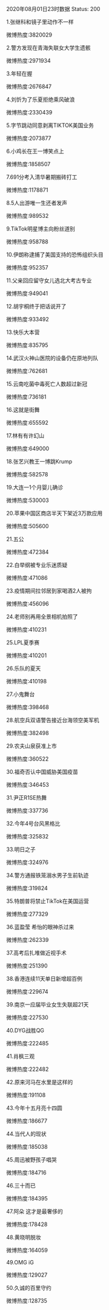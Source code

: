 2020年08月01日23时数据
Status: 200

1.张继科和镜子里动作不一样

微博热度:3820029

2.警方发现在青海失联女大学生遗骸

微博热度:2971934

3.年轻在握

微博热度:2676847

4.刘忻为了乐夏拒绝乘风破浪

微博热度:2330439

5.字节跳动同意剥离TIKTOK美国业务

微博热度:2073877

6.小鸡长在王一博笑点上

微博热度:1858507

7.691分考入清华暑期搬砖打工

微博热度:1178871

8.5人出游唯一生还者发声

微博热度:989532

9.TikTok明星博主向粉丝道别

微博热度:958788

10.伊朗称逮捕了美国支持的恐怖组织头目

微博热度:952357

11.父亲回应留守女儿选北大考古专业

微博热度:949041

12.胡宇桐终于把话说开了

微博热度:933492

13.快乐大本营

微博热度:835795

14.武汉火神山医院的设备仍在原地列队

微博热度:762681

15.云南吃菌中毒死亡人数超过新冠

微博热度:736181

16.这就是街舞

微博热度:655592

17.林有有许幻山

微博热度:649000

18.张艺兴教王一博跳Krump

微博热度:582578

19.大连一1个月婴儿确诊

微博热度:530003

20.苹果中国区商店半天下架近3万款应用

微博热度:505600

21.五公

微博热度:472384

22.白举纲被专业乐迷质疑

微博热度:471086

23.疫情期间拉邻居到家喝酒2人被拘

微博热度:456096

24.老师别再用全景相机拍照了

微博热度:410231

25.LPL夏季赛

微博热度:410201

26.乐队的夏天

微博热度:410198

27.小鬼舞台

微博热度:398468

28.航空兵双语警告接近台海领空美军机

微博热度:382498

29.农夫山泉获准上市

微博热度:360522

30.福奇否认中国威胁美国疫苗

微博热度:346453

31.尹正R1SE热舞

微博热度:337736

32.今年4号台风黑格比

微博热度:325832

33.明日之子

微博热度:324976

34.警方通报铁笼溺水男子生前轨迹

微博热度:319824

35.特朗普将禁止TikTok在美国运营

微博热度:277329

36.蓝盈莹 希怡的眼神杀过来

微博热度:262339

37.高考后扎堆做近视手术

微博热度:251390

38.香港连续11天单日新增超百例

微博热度:229674

39.南京一应届毕业女生失联超21天

微博热度:227530

40.DYG战胜QG

微博热度:222485

41.肖枫三观

微博热度:222482

42.原来河马在水里是这样的

微博热度:191108

43.今年十五月亮十四圆

微博热度:186677

44.当代人的现状

微博热度:185038

45.周迅被野孩子唱哭

微博热度:184716

46.三十而已

微博热度:184395

47.阿朵 这才是最奢侈的

微博热度:178428

48.黄晓明脱妆

微博热度:164059

49.OMG iG

微博热度:129027

50.久诚的百里守约

微博热度:128735

